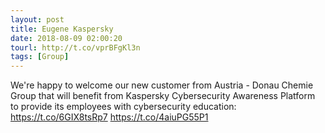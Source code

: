 ```yaml
---
layout: post
title: Eugene Kaspersky
date: 2018-08-09 02:00:20
tourl: http://t.co/vprBFgKl3n
tags: [Group]
---
```

We're happy to welcome our new customer from Austria - Donau Chemie Group that will benefit from Kaspersky Cybersecurity Awareness Platform to provide its employees with cybersecurity education: https://t.co/6GIX8tsRp7 https://t.co/4aiuPG55P1